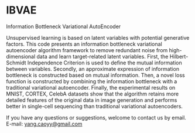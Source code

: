 # IBVAE
Information Bottleneck Variational AutoEncoder

Unsupervised learning is based on latent variables with potential generative factors. This code presents an information bottleneck variational autoencoder algorithm framework to remove redundant noise from high-dimensional data and learn target-related latent variables. First, the Hilbert-Schmidt Independence Criterion is used to define the mutual information between variables. Secondly, an approximate expression of information bottleneck is constructed based on mutual information. Then, a novel loss function is constructed by combining the information bottleneck with a traditional variational autoencoder. Finally, the experimental results on MNIST, CORTEX, CelebA datasets show that the algorithm retains more detailed features of the original data in image generation and performs better in single-cell sequencing than traditional variational autoencoders.

If you have any questions or suggestions, welcome to contact us by email.
E-mail: yang.caoyy@gmail.com
